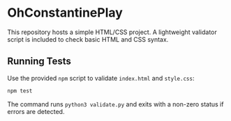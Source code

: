 # OhConstantinePlay

This repository hosts a simple HTML/CSS project. A lightweight validator script is included to check basic HTML and CSS syntax.

## Running Tests

Use the provided `npm` script to validate `index.html` and `style.css`:

```bash
npm test
```

The command runs `python3 validate.py` and exits with a non-zero status if errors are detected.
